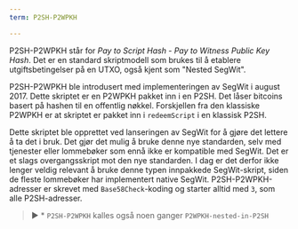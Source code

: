 ```yaml
---
term: P2SH-P2WPKH

---
```

P2SH-P2WPKH står for *Pay to Script Hash - Pay to Witness Public Key Hash*. Det er en standard skriptmodell som brukes til å etablere utgiftsbetingelser på en UTXO, også kjent som "Nested SegWit".

P2SH-P2WPKH ble introdusert med implementeringen av SegWit i august 2017. Dette skriptet er en P2WPKH pakket inn i en P2SH. Det låser bitcoins basert på hashen til en offentlig nøkkel. Forskjellen fra den klassiske P2WPKH er at skriptet er pakket inn i `redeemScript` i en klassisk P2SH.

Dette skriptet ble opprettet ved lanseringen av SegWit for å gjøre det lettere å ta det i bruk. Det gjør det mulig å bruke denne nye standarden, selv med tjenester eller lommebøker som ennå ikke er kompatible med SegWit. Det er et slags overgangsskript mot den nye standarden. I dag er det derfor ikke lenger veldig relevant å bruke denne typen innpakkede SegWit-skript, siden de fleste lommebøker har implementert native SegWit. P2SH-P2WPKH-adresser er skrevet med `Base58Check`-koding og starter alltid med `3`, som alle P2SH-adresser.

> ► * `P2SH-P2WPKH` kalles også noen ganger `P2WPKH-nested-in-P2SH`